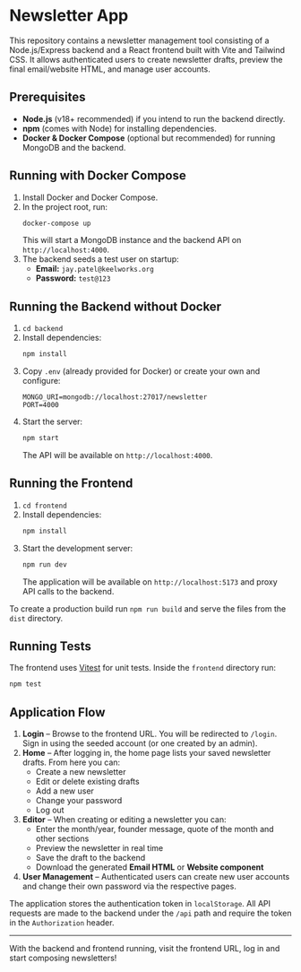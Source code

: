 # Newsletter App

This repository contains a newsletter management tool consisting of a Node.js/Express backend and a React frontend built with Vite and Tailwind CSS. It allows authenticated users to create newsletter drafts, preview the final email/website HTML, and manage user accounts.

## Prerequisites

- **Node.js** (v18+ recommended) if you intend to run the backend directly.
- **npm** (comes with Node) for installing dependencies.
- **Docker & Docker Compose** (optional but recommended) for running MongoDB and the backend.

## Running with Docker Compose

1. Install Docker and Docker Compose.
2. In the project root, run:
   ```bash
   docker-compose up
   ```
   This will start a MongoDB instance and the backend API on `http://localhost:4000`.
3. The backend seeds a test user on startup:
   - **Email:** `jay.patel@keelworks.org`
   - **Password:** `test@123`

## Running the Backend without Docker

1. `cd backend`
2. Install dependencies:
   ```bash
   npm install
   ```
3. Copy `.env` (already provided for Docker) or create your own and configure:
   ```dotenv
   MONGO_URI=mongodb://localhost:27017/newsletter
   PORT=4000
   ```
4. Start the server:
   ```bash
   npm start
   ```
   The API will be available on `http://localhost:4000`.

## Running the Frontend

1. `cd frontend`
2. Install dependencies:
   ```bash
   npm install
   ```
3. Start the development server:
   ```bash
   npm run dev
   ```
   The application will be available on `http://localhost:5173` and proxy API calls to the backend.

To create a production build run `npm run build` and serve the files from the `dist` directory.

## Running Tests

The frontend uses [Vitest](https://vitest.dev/) for unit tests. Inside the `frontend` directory run:

```bash
npm test
```

## Application Flow

1. **Login** – Browse to the frontend URL. You will be redirected to `/login`. Sign in using the seeded account (or one created by an admin).
2. **Home** – After logging in, the home page lists your saved newsletter drafts. From here you can:
   - Create a new newsletter
   - Edit or delete existing drafts
   - Add a new user
   - Change your password
   - Log out
3. **Editor** – When creating or editing a newsletter you can:
   - Enter the month/year, founder message, quote of the month and other sections
   - Preview the newsletter in real time
   - Save the draft to the backend
   - Download the generated **Email HTML** or **Website component**
4. **User Management** – Authenticated users can create new user accounts and change their own password via the respective pages.

The application stores the authentication token in `localStorage`. All API requests are made to the backend under the `/api` path and require the token in the `Authorization` header.

---

With the backend and frontend running, visit the frontend URL, log in and start composing newsletters!
